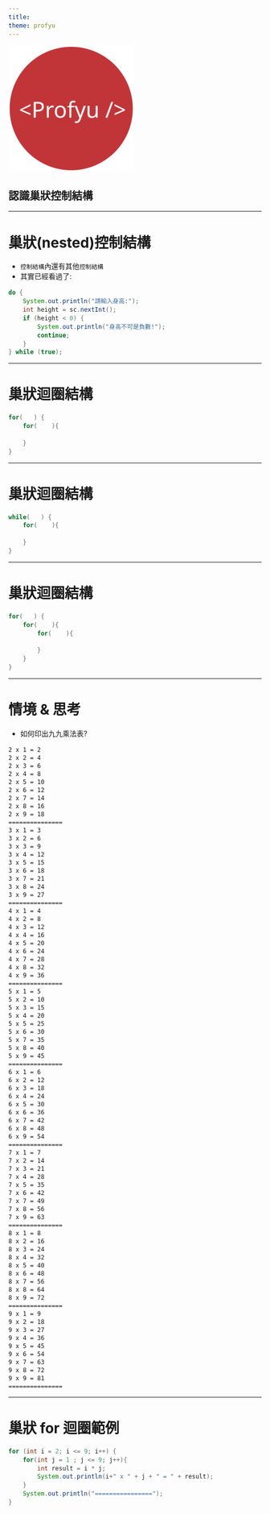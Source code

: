 ```yaml
---
title:  
theme: profyu
---
```


<!-- .slide: data-background="assets/background.png" -->
<img style='border:none;background:none;box-shadow:none;' src='assets/logo.svg' width="250"/>

## 認識巢狀控制結構

---

# 巢狀(nested)控制結構

* `控制結構`內還有其他`控制結構`
* 其實已經看過了:

```java
do {
    System.out.println("請輸入身高:");
    int height = sc.nextInt();
    if (height < 0) {
        System.out.println("身高不可是負數!");
        continue;
    }
} while (true);
```

---

# 巢狀迴圈結構

```java
for(   ) {
    for(    ){

    }
}
```

---

# 巢狀迴圈結構

```java
while(   ) {
    for(    ){

    }
}
```

---

# 巢狀迴圈結構

```java
for(   ) {
    for(    ){
        for(    ){

        }
    }
}
```

---

# 情境 & 思考

* 如何印出九九乘法表?

```
2 x 1 = 2
2 x 2 = 4
2 x 3 = 6
2 x 4 = 8
2 x 5 = 10
2 x 6 = 12
2 x 7 = 14
2 x 8 = 16
2 x 9 = 18
===============
3 x 1 = 3
3 x 2 = 6
3 x 3 = 9
3 x 4 = 12
3 x 5 = 15
3 x 6 = 18
3 x 7 = 21
3 x 8 = 24
3 x 9 = 27
===============
4 x 1 = 4
4 x 2 = 8
4 x 3 = 12
4 x 4 = 16
4 x 5 = 20
4 x 6 = 24
4 x 7 = 28
4 x 8 = 32
4 x 9 = 36
===============
5 x 1 = 5
5 x 2 = 10
5 x 3 = 15
5 x 4 = 20
5 x 5 = 25
5 x 6 = 30
5 x 7 = 35
5 x 8 = 40
5 x 9 = 45
===============
6 x 1 = 6
6 x 2 = 12
6 x 3 = 18
6 x 4 = 24
6 x 5 = 30
6 x 6 = 36
6 x 7 = 42
6 x 8 = 48
6 x 9 = 54
===============
7 x 1 = 7
7 x 2 = 14
7 x 3 = 21
7 x 4 = 28
7 x 5 = 35
7 x 6 = 42
7 x 7 = 49
7 x 8 = 56
7 x 9 = 63
===============
8 x 1 = 8
8 x 2 = 16
8 x 3 = 24
8 x 4 = 32
8 x 5 = 40
8 x 6 = 48
8 x 7 = 56
8 x 8 = 64
8 x 9 = 72
===============
9 x 1 = 9
9 x 2 = 18
9 x 3 = 27
9 x 4 = 36
9 x 5 = 45
9 x 6 = 54
9 x 7 = 63
9 x 8 = 72
9 x 9 = 81
===============
```

---

# 巢狀 for 迴圈範例

```java
for (int i = 2; i <= 9; i++) {
    for(int j = 1 ; j <= 9; j++){
        int result = i * j;
        System.out.println(i+" x " + j + " = " + result);
    }
    System.out.println("================");
}
```